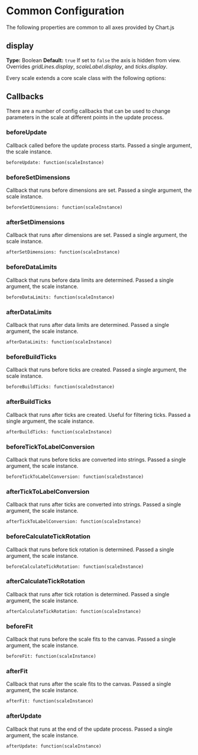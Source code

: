 # Common Configuration

The following properties are common to all axes provided by Chart.js

## display
**Type:** Boolean
**Default:** `true`
If set to `false` the axis is hidden from view. Overrides *gridLines.display*, *scaleLabel.display*, and *ticks.display*.

Every scale extends a core scale class with the following options:

## Callbacks
There are a number of config callbacks that can be used to change parameters in the scale at different points in the update process.

### beforeUpdate
Callback called before the update process starts. Passed a single argument, the scale instance.

`beforeUpdate: function(scaleInstance)`

### beforeSetDimensions
Callback that runs before dimensions are set. Passed a single argument, the scale instance.

`beforeSetDimensions: function(scaleInstance)`

### afterSetDimensions
Callback that runs after dimensions are set. Passed a single argument, the scale instance.

`afterSetDimensions: function(scaleInstance)`

### beforeDataLimits
Callback that runs before data limits are determined. Passed a single argument, the scale instance.

`beforeDataLimits: function(scaleInstance)`

### afterDataLimits
Callback that runs after data limits are determined. Passed a single argument, the scale instance.

`afterDataLimits: function(scaleInstance)`

### beforeBuildTicks
Callback that runs before ticks are created. Passed a single argument, the scale instance.

`beforeBuildTicks: function(scaleInstance)`

### afterBuildTicks
Callback that runs after ticks are created. Useful for filtering ticks. Passed a single argument, the scale instance.

`afterBuildTicks: function(scaleInstance)`

### beforeTickToLabelConversion
Callback that runs before ticks are converted into strings. Passed a single argument, the scale instance.

`beforeTickToLabelConversion: function(scaleInstance)`

### afterTickToLabelConversion
Callback that runs after ticks are converted into strings. Passed a single argument, the scale instance.

`afterTickToLabelConversion: function(scaleInstance)`

### beforeCalculateTickRotation
Callback that runs before tick rotation is determined. Passed a single argument, the scale instance.

`beforeCalculateTickRotation: function(scaleInstance)`

### afterCalculateTickRotation
Callback that runs after tick rotation is determined. Passed a single argument, the scale instance.

`afterCalculateTickRotation: function(scaleInstance)`

### beforeFit
Callback that runs before the scale fits to the canvas. Passed a single argument, the scale instance.

`beforeFit: function(scaleInstance)`

### afterFit
Callback that runs after the scale fits to the canvas. Passed a single argument, the scale instance.

`afterFit: function(scaleInstance)`

### afterUpdate
Callback that runs at the end of the update process. Passed a single argument, the scale instance.

`afterUpdate: function(scaleInstance)`
